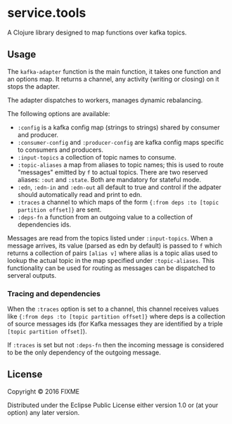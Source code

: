 
# service.tools

A Clojure library designed to map functions over kafka topics.

## Usage

The `kafka-adapter` function is the main function, it takes one function and an options map. It returns a channel, any activity (writing or closing) on it stops the adapter.

The adapter dispatches to workers, manages dynamic rebalancing.

The following options are available:

 * `:config` is a kafka config map (strings to strings) shared by consumer and producer.
 * `:consumer-config` and `:producer-config` are kafka config maps specific to consumers and producers.
 * `:input-topics` a collection of topic names to consume.
 * `:topic-aliases` a map from aliases to topic names; this is used to route "messages" emitted by `f` to actual topics. There are two reserved aliases: `:out` and `:state`. Both are mandatory for stateful mode.
 * `:edn`, `:edn-in` and `:edn-out` all default to true and control if the adpater should automatically read and print to edn.
 * `:traces` a channel to which maps of the form `{:from deps :to [topic partition offset]}` are sent.
 * `:deps-fn` a function from an outgoing value to a collection of dependencies ids.

Messages are read from the topics listed under `:input-topics`. 
When a message arrives, its value (parsed as edn by default) is passed to `f` which returns a collection of pairs `[alias v]` where alias is a topic alias used to lookup the actual topic in the map specified under `:topic-aliases`. This functionality can be used for routing as messages can be dispatched to serveral outputs.

### Tracing and dependencies

When the `:traces` option is set to a channel, this channel receives values like `{:from deps :to [topic partition offset]}` where deps is a collection of source messages ids (for Kafka messages they are identified by a triple `[topic partition offset]`).

If `:traces` is set but not `:deps-fn` then the incoming message is considered to be the only dependency of the outgoing message.

## License

Copyright © 2016 FIXME

Distributed under the Eclipse Public License either version 1.0 or (at
your option) any later version.
